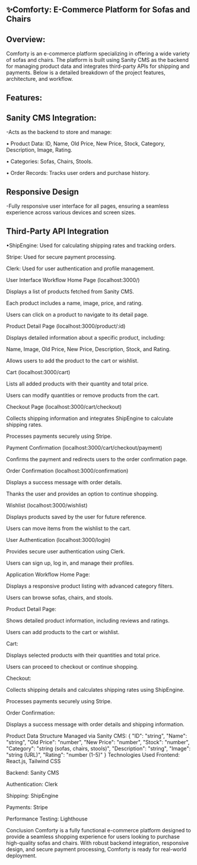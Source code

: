 ## ✨Comforty: E-Commerce Platform for Sofas and Chairs

## Overview:
Comforty is an e-commerce platform specializing in offering a wide variety of sofas and chairs. The platform is built using Sanity CMS as the backend for managing product data and integrates third-party APIs for shipping and payments. 
Below is a detailed breakdown of the project features, architecture, and workflow.

## Features:
## Sanity CMS Integration:
-Acts as the backend to store and manage:

• Product Data: ID, Name, Old Price, New Price, Stock, Category, Description, Image, Rating.

• Categories: Sofas, Chairs, Stools.

• Order Records: Tracks user orders and purchase history.

## Responsive Design
-Fully responsive user interface for all pages, ensuring a seamless experience across various devices and screen sizes.

## Third-Party API Integration
•ShipEngine: Used for calculating shipping rates and tracking orders.

Stripe: Used for secure payment processing.

Clerk: Used for user authentication and profile management.

User Interface Workflow
Home Page (localhost:3000/)

Displays a list of products fetched from Sanity CMS.

Each product includes a name, image, price, and rating.

Users can click on a product to navigate to its detail page.

Product Detail Page (localhost:3000/product/:id)

Displays detailed information about a specific product, including:

Name, Image, Old Price, New Price, Description, Stock, and Rating.

Allows users to add the product to the cart or wishlist.

Cart (localhost:3000/cart)

Lists all added products with their quantity and total price.

Users can modify quantities or remove products from the cart.

Checkout Page (localhost:3000/cart/checkout)

Collects shipping information and integrates ShipEngine to calculate shipping rates.

Processes payments securely using Stripe.

Payment Confirmation (localhost:3000/cart/checkout/payment)

Confirms the payment and redirects users to the order confirmation page.

Order Confirmation (localhost:3000/confirmation)

Displays a success message with order details.

Thanks the user and provides an option to continue shopping.

Wishlist (localhost:3000/wishlist)

Displays products saved by the user for future reference.

Users can move items from the wishlist to the cart.

User Authentication (localhost:3000/login)

Provides secure user authentication using Clerk.

Users can sign up, log in, and manage their profiles.

Application Workflow
Home Page:

Displays a responsive product listing with advanced category filters.

Users can browse sofas, chairs, and stools.

Product Detail Page:

Shows detailed product information, including reviews and ratings.

Users can add products to the cart or wishlist.

Cart:

Displays selected products with their quantities and total price.

Users can proceed to checkout or continue shopping.

Checkout:

Collects shipping details and calculates shipping rates using ShipEngine.

Processes payments securely using Stripe.

Order Confirmation:

Displays a success message with order details and shipping information.

Product Data Structure
Managed via Sanity CMS:
{
  "ID": "string",
  "Name": "string",
  "Old Price": "number",
  "New Price": "number",
  "Stock": "number",
  "Category": "string (sofas, chairs, stools)",
  "Description": "string",
  "Image": "string (URL)",
  "Rating": "number (1-5)"
}
Technologies Used
Frontend: React.js, Tailwind CSS

Backend: Sanity CMS

Authentication: Clerk

Shipping: ShipEngine

Payments: Stripe

Performance Testing: Lighthouse


Conclusion
Comforty is a fully functional e-commerce platform designed to provide a seamless shopping experience for users looking to purchase high-quality sofas and chairs. With robust backend integration, responsive design, and secure payment processing, Comforty is ready for real-world deployment.

